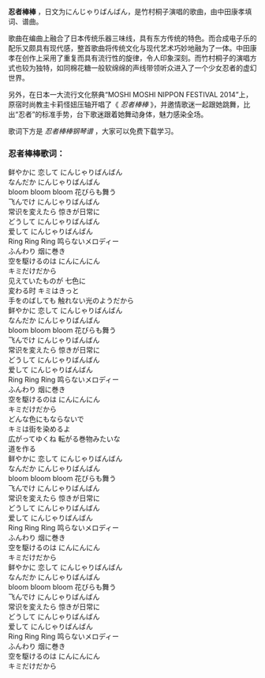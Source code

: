 

**忍者棒棒** ，日文为にんじゃりばんばん，是竹村桐子演唱的歌曲，由中田康孝填词、谱曲。

歌曲在编曲上融合了日本传统乐器三味线，具有东方传统的特色。而合成电子乐的配乐又颇具有现代感，整首歌曲将传统文化与现代艺术巧妙地融为了一体。中田康孝在创作上采用了重复而具有流行性的旋律，令人印象深刻。而竹村桐子的演唱方式也较为独特，如同棉花糖一般软绵绵的声线带领听众进入了一个少女忍者的虚幻世界。

另外，在日本一大流行文化祭典“MOSHI MOSHI NIPPON FESTIVAL 2014”上，原宿时尚教主卡莉怪妞压轴开唱了《 _忍者棒棒_
》，并邀情歌迷一起跟她跳舞，比出“忍者”的标准手势，台下歌迷跟着她舞动身体，魅力感染全场。

歌词下方是 _忍者棒棒钢琴谱_ ，大家可以免费下载学习。

### 忍者棒棒歌词：

鲜やかに 恋して にんじゃりばんばん  
なんだか にんじゃりばんばん  
bloom bloom bloom 花びらも舞う  
飞んでけ にんじゃりばんばん  
常识を変えたら 惊きが日常に  
どうして にんじゃりばんばん  
爱して にんじゃりばんばん  
Ring Ring Ring 鸣らないメロディー  
ふんわり 烟に巻き  
空を駆けるのは にんにんにん  
キミだけだから  
见えていたものが 七色に  
変わる时 キミはきっと  
手をのばしても 触れない光のようだから  
鲜やかに 恋して にんじゃりばんばん  
なんだか にんじゃりばんばん  
bloom bloom bloom 花びらも舞う  
飞んでけ にんじゃりばんばん  
常识を変えたら 惊きが日常に  
どうして にんじゃりばんばん  
爱して にんじゃりばんばん  
Ring Ring Ring 鸣らないメロディー  
ふんわり 烟に巻き  
空を駆けるのは にんにんにん  
キミだけだから  
どんな色にもならないで  
キミは街を染めるよ  
広がってゆくね 転がる巻物みたいな  
道を作る  
鲜やかに 恋して にんじゃりばんばん  
なんだか にんじゃりばんばん  
bloom bloom bloom 花びらも舞う  
飞んでけ にんじゃりばんばん  
常识を変えたら 惊きが日常に  
どうして にんじゃりばんばん  
爱して にんじゃりばんばん  
Ring Ring Ring 鸣らないメロディー  
ふんわり 烟に巻き  
空を駆けるのは にんにんにん  
キミだけだから  
鲜やかに 恋して にんじゃりばんばん  
なんだか にんじゃりばんばん  
bloom bloom bloom 花びらも舞う  
飞んでけ にんじゃりばんばん  
常识を変えたら 惊きが日常に  
どうして にんじゃりばんばん  
爱して にんじゃりばんばん  
Ring Ring Ring 鸣らないメロディー  
ふんわり 烟に巻き  
空を駆けるのは にんにんにん  
キミだけだから


